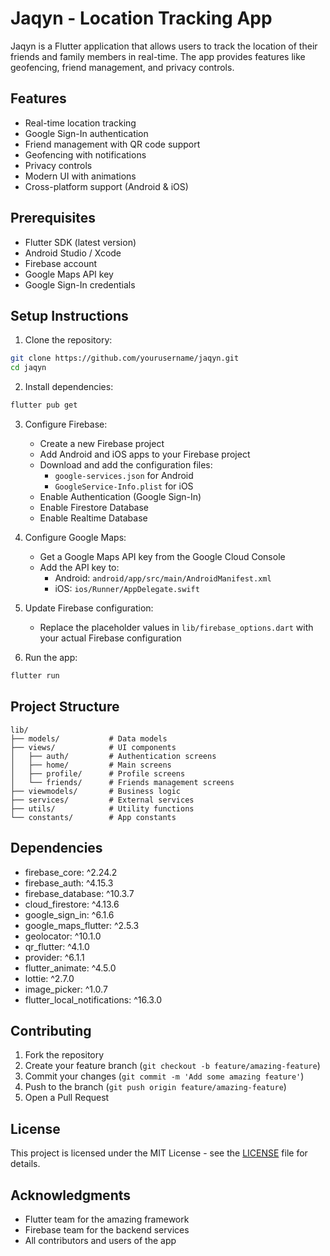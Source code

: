 # Jaqyn - Location Tracking App

Jaqyn is a Flutter application that allows users to track the location of their friends and family members in real-time. The app provides features like geofencing, friend management, and privacy controls.

## Features

- Real-time location tracking
- Google Sign-In authentication
- Friend management with QR code support
- Geofencing with notifications
- Privacy controls
- Modern UI with animations
- Cross-platform support (Android & iOS)

## Prerequisites

- Flutter SDK (latest version)
- Android Studio / Xcode
- Firebase account
- Google Maps API key
- Google Sign-In credentials

## Setup Instructions

1. Clone the repository:
```bash
git clone https://github.com/yourusername/jaqyn.git
cd jaqyn
```

2. Install dependencies:
```bash
flutter pub get
```

3. Configure Firebase:
   - Create a new Firebase project
   - Add Android and iOS apps to your Firebase project
   - Download and add the configuration files:
     - `google-services.json` for Android
     - `GoogleService-Info.plist` for iOS
   - Enable Authentication (Google Sign-In)
   - Enable Firestore Database
   - Enable Realtime Database

4. Configure Google Maps:
   - Get a Google Maps API key from the Google Cloud Console
   - Add the API key to:
     - Android: `android/app/src/main/AndroidManifest.xml`
     - iOS: `ios/Runner/AppDelegate.swift`

5. Update Firebase configuration:
   - Replace the placeholder values in `lib/firebase_options.dart` with your actual Firebase configuration

6. Run the app:
```bash
flutter run
```

## Project Structure

```
lib/
├── models/           # Data models
├── views/            # UI components
│   ├── auth/         # Authentication screens
│   ├── home/         # Main screens
│   ├── profile/      # Profile screens
│   └── friends/      # Friends management screens
├── viewmodels/       # Business logic
├── services/         # External services
├── utils/            # Utility functions
└── constants/        # App constants
```

## Dependencies

- firebase_core: ^2.24.2
- firebase_auth: ^4.15.3
- firebase_database: ^10.3.7
- cloud_firestore: ^4.13.6
- google_sign_in: ^6.1.6
- google_maps_flutter: ^2.5.3
- geolocator: ^10.1.0
- qr_flutter: ^4.1.0
- provider: ^6.1.1
- flutter_animate: ^4.5.0
- lottie: ^2.7.0
- image_picker: ^1.0.7
- flutter_local_notifications: ^16.3.0

## Contributing

1. Fork the repository
2. Create your feature branch (`git checkout -b feature/amazing-feature`)
3. Commit your changes (`git commit -m 'Add some amazing feature'`)
4. Push to the branch (`git push origin feature/amazing-feature`)
5. Open a Pull Request

## License

This project is licensed under the MIT License - see the [LICENSE](LICENSE) file for details.

## Acknowledgments

- Flutter team for the amazing framework
- Firebase team for the backend services
- All contributors and users of the app
